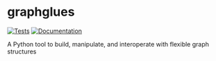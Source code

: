 # graphglues

[![Tests][badge-tests]][link-tests]
[![Documentation][badge-docs]][link-docs]

[badge-tests]: https://img.shields.io/github/actions/workflow/status/saezlab/graphglues/test.yaml?branch=main
[link-tests]: https://github.com/saezlab/graphglues/actions/workflows/test.yml
[badge-docs]: https://img.shields.io/readthedocs/graphglues
[link-docs]: https://graphglues.readthedocs.io

A Python tool to build, manipulate, and interoperate with flexible graph structures
